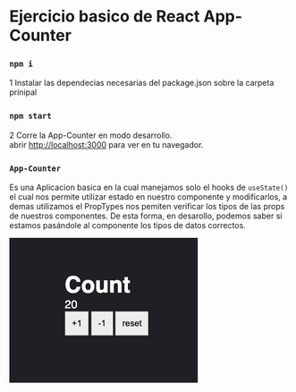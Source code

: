 # Ejercicio basico de React  App-Counter

### `npm i`

1 Instalar las dependecias necesarias del package.json sobre la carpeta prinipal 


### `npm start`

2 Corre la App-Counter en modo desarrollo.\
abrir [http://localhost:3000](http://localhost:3000) para ver en tu navegador.


### `App-Counter`

Es una Aplicacion basica en la cual manejamos solo el hooks de `useState()` el cual nos permite utilizar estado  en nuestro componente y  modificarlos, a demas utilizamos el PropTypes nos pemiten verificar los tipos de las props de nuestros componentes. De esta forma, en desarollo, podemos saber si estamos pasándole al componente los tipos de datos correctos. 


![](./Img/Captura%20App-counter..png)